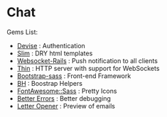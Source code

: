 # Chat

Gems List:
- [Devise](https://github.com/plataformatec/devise) : Authentication
- [Slim](https://github.com/slim-template/slim) : DRY html templates
- [Websocket-Rails](https://github.com/websocket-rails/websocket-rails) : Push notification to all clients
- [Thin](https://github.com/macournoyer/thin/) : HTTP server with support for WebSockets
- [Bootstrap-sass](https://github.com/twbs/bootstrap-sass) : Front-end Framework
- [BH](https://github.com/Fullscreen/bh) : Boostrap Helpers
- [FontAwesome::Sass](https://github.com/FortAwesome/font-awesome-sass) : Pretty Icons
- [Better Errors](https://github.com/charliesome/better_errors) : Better debugging
- [Letter Opener](https://github.com/ryanb/letter_opener) : Preview of emails
